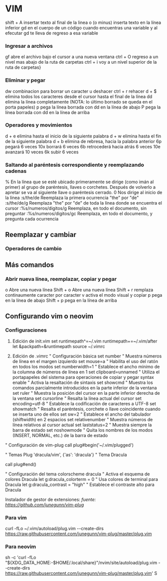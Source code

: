 # VIM

shift + A	insertar texto al final de la linea
o (o minus)	inserta texto en la línea inferior
gd		en el cuerpo de un código cuando encuentras una variable y al efecutar gd te lleva de regreso a esa variable

### Ingresar a archivos
gf		abre el archivo bajo el cursor a una nueva ventana
ctrl + O	regreso a un nivel mas abajo de la ruta de carpetas
ctrl + i	voy a un nivel superior de la ruta de carpetas}

### Eliminar y pegar
dw		combinacion para borrar un caracter
u		deshacer
ctrl + r	rehacer
d + $		elimina todos los caracteres desde el cursor hasta el final de la línea 
dd		elimina la línea completamente (NOTA: lo último borrado se queda en el porta papeles)
p		pega la línea borrada con dd en la línea de abajo
P		pega la línea borrada con dd en la línea de arriba

### Operadores y movimientos
d + e		elimina hasta el inicio de la siguiente palabra
d + w		elimina hasta el fin de la siguiente palabra
d + b		elimina de rebresa, hacia la palabra anterior
6p		    pegará 6 veces
10x		    borrará 6 veces
6b		    retrocederá hacia atrás 6 veces
10e		    avanzará 10 veces
6k		    subir 6 veces

### Saltando al paréntesis correspondiente y reemplazando cadenas
%           		En la línea que se esté ubicado primeramente se dirige (como imán al primer) 
			al grupo de paréntesis, llaves o corchetes. 
			Después de volverlo a apretar se va al siguiente llave o paréntesis cerrado.
0           		Nos dirige al inicio de la línea
:s/the/de   		Reemplaza la primera ocurrencia "the" por "de"
:s/the/de/g 		Reemplaza "the" por "de" de toda la línea donde se encuentra el cursor
:%s/numeros/digitos/g   Reemplaza, en todo el documento, sin preguntar
:%s/numeros/digitos/gc  Reemplaza, en todo el documento, y pregunta cada ocurrencia

## Reemplazar y cambiar
### Operadores de cambio

## Más comandos
### Abrir nueva línea, reemplazar, copiar y pegar
o			Abre una nueva línea
Shift + o		Abre una nueva línea
Shift + r		remplaza continaumente caracter por caracter
v			activa el modo visual
y			copiar
p			pega en la línea de abajo
Shift + p		pega en la línea de arriba

## Configurando vim o neovim
### Configuraciones
1. Edición de init.vim
set runtimepath^=~/.vim runtimepath+=~/.vim/after
let &packpath=&runtimepath
source ~/.vimrc

2. Edición de .vimrc
" Configuración básica
set number          " Muestra números de línea en el margen izquierdo
set mouse=a         " Habilita el uso del ratón en todos los modos
set numberwidth=1   " Establece el ancho mínimo de la columna de números de línea en 1
set clipboard=unnamed " Utiliza el portapapeles del sistema para operaciones de copiar y pegar
syntax enable       " Activa la resaltación de sintaxis
set showcmd         " Muestra los comandos parcialmente introducidos en la parte inferior de la ventana
set ruler           " Muestra la posición del cursor en la parte inferior derecha de la ventana
set cursorline      " Resalta la línea actual del cursor
set encoding=utf-8  " Establece la codificación de caracteres a UTF-8
set showmatch       " Resalta el paréntesis, corchete o llave coincidente cuando se inserta uno de ellos
set sw=2            " Establece el ancho del tabulador (shiftwidth) en 2 espacios
set relativenumber  " Muestra números de línea relativos al cursor actual
set laststatus=2    " Muestra siempre la barra de estado
set noshowmode      " Quita los nombres de los modos (INSERT, NORMAL, etc.) de la barra de estado

" Configuración de vim-plug
call plug#begin('~/.vim/plugged')

" Temas
Plug 'dracula/vim', {'as': 'dracula'}  " Tema Dracula

call plug#end()

" Configuración del tema
colorscheme dracula                   " Activa el esquema de colores Dracula
let g:dracula_colorterm = 0           " Usa colores de terminal para Dracula
let g:dracula_contrast = "high"       " Establece el contraste alto para Dracula


Instalador de gestor de extensiones:
_fuente: https://github.com/junegunn/vim-plug_
### Para vim
curl -fLo ~/.vim/autoload/plug.vim --create-dirs \
    https://raw.githubusercontent.com/junegunn/vim-plug/master/plug.vim

### Para neovim
sh -c 'curl -fLo "${XDG_DATA_HOME:-$HOME/.local/share}"/nvim/site/autoload/plug.vim --create-dirs \
       https://raw.githubusercontent.com/junegunn/vim-plug/master/plug.vim' S
